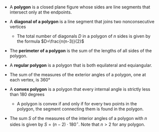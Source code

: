 
- A **polygon** is a closed plane figure whose sides are line segments that intersect only at the endpoints.
- A **diagonal of a polygon** is a line segment that joins two nonconsecutive vertices
	- The total number of diagonals $D$ in a polygon of $n$ sides is given by the formula $D=\frac{n(n-3)}{2}$


- The **perimeter of a polygon** is the sum of the lengths of all sides of the polygon.


- A **regular polygon** is a polygon that is both equilateral and equiangular.

- The sum of the measures of the exterior angles of a polygon, one at each vertex, is 360°

- A **convex polygon** is a polygon that every internal angle is strictly less than 180 degrees
	- A polygon is convex if and only if for every two points in the polygon, the segment connecting them is found in the polygon.
- The sum $S$ of the measures of the interior angles of a polygon with $n$ sides is given by $S=(n-2)\cdot180^\circ$. Note that $n>2$ for any polygon.